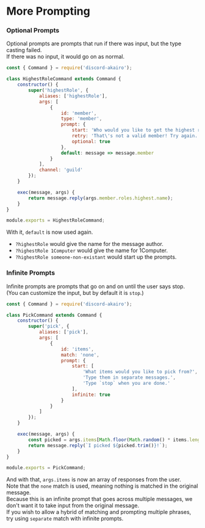 # More Prompting

### Optional Prompts

Optional prompts are prompts that run if there was input, but the type casting failed.  
If there was no input, it would go on as normal.  

```js
const { Command } = require('discord-akairo');

class HighestRoleCommand extends Command {
    constructor() {
        super('highestRole', {
            aliases: ['highestRole'],
            args: [
                {
                    id: 'member',
                    type: 'member',
                    prompt: {
                        start: 'Who would you like to get the highest role of?',
                        retry: 'That\'s not a valid member! Try again.',
                        optional: true
                    },
                    default: message => message.member
                }
            ],
            channel: 'guild'
        });
    }

    exec(message, args) {
        return message.reply(args.member.roles.highest.name);
    }
}

module.exports = HighestRoleCommand;
```

With it, `default` is now used again.  

- `?highestRole` would give the name for the message author.
- `?highestRole 1Computer` would give the name for 1Computer.
- `?highestRole someone-non-existant` would start up the prompts.

### Infinite Prompts

Infinite prompts are prompts that go on and on until the user says stop.  
(You can customize the input, but by default it is `stop`.)  

```js
const { Command } = require('discord-akairo');

class PickCommand extends Command {
    constructor() {
        super('pick', {
            aliases: ['pick'],
            args: [
                {
                    id: 'items',
                    match: 'none',
                    prompt: {
                        start: [
                            'What items would you like to pick from?',
                            'Type them in separate messages.',
                            'Type `stop` when you are done.'
                        ],
                        infinite: true
                    }
                }
            ]
        });
    }

    exec(message, args) {
        const picked = args.items[Math.floor(Math.random() * items.length)];
        return message.reply(`I picked ${picked.trim()}!`);
    }
}

module.exports = PickCommand;
```

And with that, `args.items` is now an array of responses from the user.  
Note that the `none` match is used, meaning nothing is matched in the original message.  
Because this is an infinite prompt that goes across multiple messages, we don't want it to take input from the original message.  
If you wish to allow a hybrid of matching and prompting multiple phrases, try using `separate` match with infinite prompts.   
